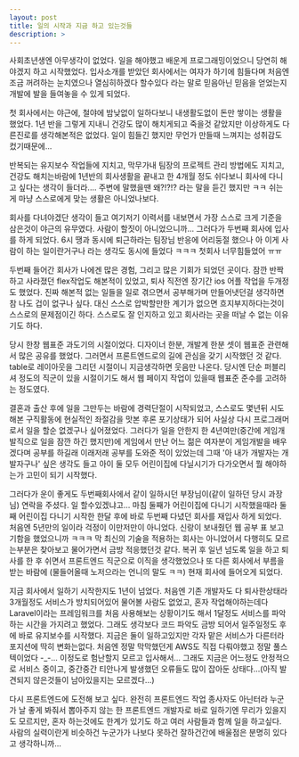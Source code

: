 ```yaml
---
layout: post
title: 일의 시작과 지금 하고 있는것들
description: >
---
```


사회초년생엔 아무생각이 없었다.
일을 해야했고 배운게 프로그래밍이었으니 당연히 해야겠지 하고 시작했었다.
입사소개를 받았던 회사에서는 여자가 하기에 힘들다며 처음엔 조금 꺼려하는 눈치였으나 열심히하겠다 할수있다 라는 말로 믿음아닌 믿음을 얻었는지 개발에 발을 들여놓을 수 있게 되었다.

첫 회사에서는 야근에, 철야에 밤낮없이 일하다보니 내생활도없이 돈만 쌓이는 생활을 했었다. 1년 반을 그렇게 지내니 건강도 많이 해치게되고 죽을것 같았지만 이상하게도 다른진로를 생각해본적은 없었다. 일이 힘들긴 했지만 무언가 만들때 느껴지는 성취감도 컸기때문에... 

반복되는 유지보수 작업들에 지치고, 막무가내 팀장의 프로젝트 관리 방법에도 지치고, 건강도 해치는바람에 1년반의 회사생활을 끝내고 한 4개월 정도 쉬다보니 회사에 다니고 싶다는 생각이 들더라.... 주변에 말했을땐 왜?!?!? 라는 말을 듣긴 했지만 ㅋㅋ 쉬는게 마냥 스스로에게 맞는 생활은 아니었나보다.

회사를 다녀야겠단 생각이 들고 여기저기 이력서를 내보면서 가장 스스로 크게 기준을 삼은것이 야근의 유무였다. 사람이 할짓이 아니었으니까... 그러다가 두번째 회사에 입사를 하게 되었다. 6시 땡과 동시에 퇴근하라는 팀장님 반응에 어리둥절 했으나 아 이게 사람이 하는 일이란거구나 라는 생각도 동시에 들었다 ㅋㅋㅋ 첫회사 너무힘들었어 ㅠㅠ 

두번째 들어간 회사가 나에겐 많은 경험, 그리고 많은 기회가 되었던 곳이다.
잠깐 반짝하고 사라졌던 flex작업도 해본적이 있었고, 퇴사 직전엔 장기간 ios 어플 작업을 두개정도 했었다. 진짜 해본적 없는 일들을 일로 겪으면서 공부해가며 만들어냇던걸 생각하면 참 나도 겁이 없구나 싶다. 대신 스스로 압박할만한 계기가 없으면 흐지부지하다는것이 스스로의 문제점이긴 하다. 스스로도 잘 인지하고 있고 회사라는 곳을 떠날 수 없는 이유기도 하다.

당시 한창 웹표준 과도기의 시절이었다. 디자이너 한분, 개발계 한분 셋이 웹표준 관련해서 많은 공유를 했었다. 그러면서 프론트엔드로의 길에 관심을 갖기 시작했던 것 같다. table로 레이아웃을 그리던 시절이니 지금생각하면 웃음만 나온다. 당시엔 단순 퍼블리셔 정도의 직군이 있을 시절이기도 해서 웹 페이지 작업이 있을때 웹표준 준수를 고려하는 정도였다.

결혼과 출산 후에 일을 그만두는 바람에 경력단절이 시작되었고, 스스로도 몇년뒤 시도해본 구직활동에 현실적인 좌절감을 맛본 후론 포기상태가 되어 사실상 다시 프로그래머로서 일을 할순 없겠구나 싶어졌었다. 그러다가 일을 안한지 한 4년여만(중간에 게임개발직으로 일을 잠깐 하긴 했지만)에 게임에서 만난 어느 젊은 여자분이 게임개발을 배우겠다며 공부를 하길래 이래저래 공부를 도와준 적이 있었는데 그때 '아 내가 개발자는 개발자구나' 싶은 생각도 들고 아이 둘 모두 어린이집에 다닐시기가 다가오면서 뭘 해야하는가 고민이 되기 시작했다.

그러다가 운이 좋게도 두번째회사에서 같이 일하시던 부장님이(같이 일하던 당시 과장님) 연락을 주셨다. 일 할수있겠냐고... 마침 둘째가 어린이집에 다니기 시작했을때라 둘째 어린이집 다니기 시작한 한달 후에 바로 두번째 다녔던 회사를 재입사 하게 되었다. 처음엔 5년만의 일이라 걱정이 이만저만이 아니었다. 신랑이 보내줬던 웹 공부 표 보고 기함을 했었으니까 ㅋㅋㅋ 막 최신의 기술을 적용하는 회사는 아니었어서 다행히도 모르는부분은 찾아보고 물어가면서 금방 적응했던것 같다. 복귀 후 일년 넘도록 일을 하고 퇴사를 한 후 쉬면서 프론트엔드 직군으로 이직을 생각했었으나 또 다른 회사에서 부름을 받는 바람에 (물들어올때 노저으라는 언니의 말도 ㅋㅋ) 현재 회사에 들어오게 되었다.

지금 회사에서 일하기 시작한지도 1년이 넘었다. 처음엔 기존 개발자도 다 퇴사한상태라 3개월정도 서비스가 방치되어있어 물어볼 사람도 없었고, 혼자 작업해야하는데다 Laravel이라는 프레임워크를 처음 사용해보는 상황이기도 해서 1달정도 서비스를 파악하는 시간을 가지려고 했었다. 그래도 생각보다 코드 파악도 금방 되어서 일주일정도 후에 바로 유지보수를 시작했다. 지금은 둘이 일하고있지만 각자 맡은 서비스가 다른터라 포지션에 딱히 변화는없다. 처음엔 정말 막막했던게 AWS도 직접 다뤄야했고 정말 풀스텍이었다 -_-... 이정도로 험난할지 모르고 입사해서... 그래도 지금은 어느정도 안정적으로 서비스 중이고, 중간중간 티안나게 발생했던 오류들도 많이 잡아둔 상태다...(아직 발견되지 않은것들이 남아있을지는 모르겠다...) 

다시 프론트엔드에 도전해 보고 싶다.
완전히 프론트엔드 작업 종사자도 아닌터라 누군가 날 좋게 봐줘서 뽑아주지 않는 한 프론트엔드 개발자로 바로 일하기엔 무리가 있을지도 모르지만, 혼자 하는것에도 한계가 있기도 하고 여러 사람들과 함께 일을 하고싶다. 사람의 실력이란게 비슷하건 누군가가 나보다 못하건 잘하건간에 배울점은 분명히 있다고 생각하니까...
